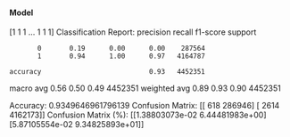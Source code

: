 #### Model
[1 1 1 ... 1 1 1]
Classification Report:
              precision    recall  f1-score   support

           0       0.19      0.00      0.00    287564
           1       0.94      1.00      0.97   4164787

    accuracy                           0.93   4452351
   macro avg       0.56      0.50      0.49   4452351
weighted avg       0.89      0.93      0.90   4452351

Accuracy: 0.9349646961796139
Confusion Matrix:
[[    618  286946]
 [   2614 4162173]]
Confusion Matrix (%):
[[1.38803073e-02 6.44481983e+00]
 [5.87105554e-02 9.34825893e+01]]
